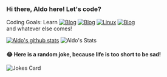 ### Hi there, Aldo here! Let's code?

Coding Goals: Learn
[![Blog](https://img.shields.io/badge/Java-ED8B00?style=for-the-badge&logo=java&logoColor=white)]()
[![Blog](https://img.shields.io/badge/dev.to-0A0A0A?style=for-the-badge&logo=devdotto&logoColor=white)]()
[![Linux](https://svgshare.com/i/Zhy.svg)]()
[![Blog](https://img.shields.io/badge/GitHub-100000?style=for-the-badge&logo=github&logoColor=white)](https://github.com/AJ-Souza) </br> and whatever else comes!

[![Aldo's github stats](https://github-readme-stats.vercel.app/api?username=AJ-Souza&theme=blue-green)](https://github.com/AJ-Souza/github-readme-stats)
![Aldo's Stats](https://github-readme-stats.vercel.app/api/top-langs/?username=AJ-Souza&theme=blue-green)


#### 😂 Here is a random joke, because life is too short to be sad!
![Jokes Card](https://readme-jokes.vercel.app/api)



